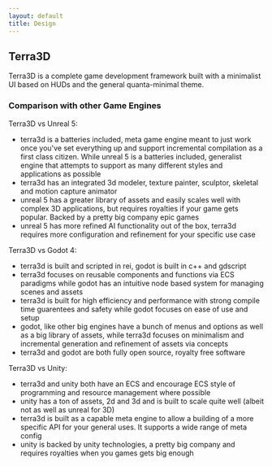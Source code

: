 ```yaml
---
layout: default
title: Design
---
```


## Terra3D

Terra3D is a complete game development framework built with a minimalist UI based on HUDs and the general quanta-minimal theme.

### Comparison with other Game Engines

Terra3D vs Unreal 5:

- terra3d is a batteries included, meta game engine meant to just work once you've set everything up and support incremental compilation as a first class citizen. While unreal 5 is a batteries included, generalist engine that attempts to support as many different styles and applications as possible
- terra3d has an integrated 3d modeler, texture painter, sculptor, skeletal and motion capture animator
- unreal 5 has a greater library of assets and easily scales well with complex 3D applications, but requires royalties if your game gets popular. Backed by a pretty big company epic games
- unreal 5 has more refined AI functionality out of the box, terra3d requires more configuration and refinement for your specific use case

Terra3D vs Godot 4:

- terra3d is built and scripted in rei, godot is built in c++ and gdscript
- terra3d focuses on reusable components and functions via ECS paradigms while godot has an intuitive node based system for managing scenes and assets
- terra3d is built for high efficiency and performance with strong compile time guarentees and safety while godot focuses on ease of use and setup
- godot, like other big engines have a bunch of menus and options as well as a big library of assets, while terra3d focuses on minimalism and incremental generation and refinement of assets via concepts
- terra3d and godot are both fully open source, royalty free software

Terra3D vs Unity:

- terra3d and unity both have an ECS and encourage ECS style of programming and resource management where possible
- unity has a ton of assets, 2d and 3d and is built to scale quite well (albeit not as well as unreal for 3D)
- terra3d is built as a capable meta engine to allow a building of a more specific API for your general uses. It supports a wide range of meta config
- unity is backed by unity technologies, a pretty big company and requires royalties when you games gets big enough
